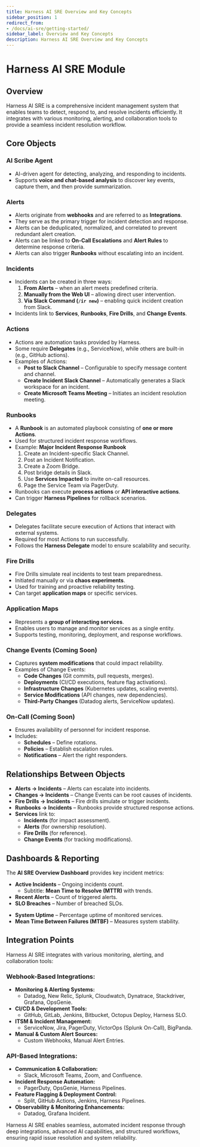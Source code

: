 ```yaml
---
title: Harness AI SRE Overview and Key Concepts
sidebar_position: 1
redirect_from:
- /docs/ai-sre/getting-started/
sidebar_label: Overview and Key Concepts
description: Harness AI SRE Overview and Key Concepts
---
```


# Harness AI SRE Module

## Overview
Harness AI SRE is a comprehensive incident management system that enables teams to detect, respond to, and resolve incidents efficiently. It integrates with various monitoring, alerting, and collaboration tools to provide a seamless incident resolution workflow.

## Core Objects

### AI Scribe Agent
- AI-driven agent for detecting, analyzing, and responding to incidents.
- Supports **voice and chat-based analysis** to discover key events, capture them, and then provide summarization.
<!-- - Supports **Probable Root Cause Analysis** leveraging data accessible in the Harness Platform. ![Coming Soon](https://img.shields.io/badge/Coming%20Soon-blue?style=flat) -->

### Alerts
- Alerts originate from **webhooks** and are referred to as **Integrations**.
- They serve as the primary trigger for incident detection and response.
- Alerts can be deduplicated, normalized, and correlated to prevent redundant alert creation.
- Alerts can be linked to **On-Call Escalations** and **Alert Rules** to determine response criteria.
- Alerts can also trigger **Runbooks** without escalating into an incident.

### Incidents
- Incidents can be created in three ways:
  1. **From Alerts** – when an alert meets predefined criteria.
  2. **Manually from the Web UI** – allowing direct user intervention.
  3. **Via Slack Command (`/ir new`)** – enabling quick incident creation from Slack.
- Incidents link to **Services**, **Runbooks**, **Fire Drills**, and **Change Events**.

### Actions
- Actions are automation tasks provided by Harness.
- Some require **Delegates** (e.g., ServiceNow), while others are built-in (e.g., GitHub actions).
- Examples of Actions:
  - **Post to Slack Channel** – Configurable to specify message content and channel.
  - **Create Incident Slack Channel** – Automatically generates a Slack workspace for an incident.
  - **Create Microsoft Teams Meeting** – Initiates an incident resolution meeting.

### Runbooks
- A **Runbook** is an automated playbook consisting of **one or more Actions**.
- Used for structured incident response workflows.
- Example: **Major Incident Response Runbook**
  1. Create an Incident-specific Slack Channel.
  2. Post an Incident Notification.
  3. Create a Zoom Bridge.
  4. Post bridge details in Slack.
  5. Use **Services Impacted** to invite on-call resources.
  6. Page the Service Team via PagerDuty.
- Runbooks can execute **process actions** or **API interactive actions**.
- Can trigger **Harness Pipelines** for rollback scenarios.

### Delegates
- Delegates facilitate secure execution of Actions that interact with external systems.
- Required for most Actions to run successfully.
- Follows the **Harness Delegate** model to ensure scalability and security.

### Fire Drills
- Fire Drills simulate real incidents to test team preparedness.
- Initiated manually or via **chaos experiments**.
- Used for training and proactive reliability testing.
- Can target **application maps** or specific services.

### Application Maps
- Represents a **group of interacting services**.
- Enables users to manage and monitor services as a single entity.
- Supports testing, monitoring, deployment, and response workflows.

### Change Events (Coming Soon)
- Captures **system modifications** that could impact reliability.
- Examples of Change Events:
  - **Code Changes** (Git commits, pull requests, merges).
  - **Deployments** (CI/CD executions, feature flag activations).
  - **Infrastructure Changes** (Kubernetes updates, scaling events).
  - **Service Modifications** (API changes, new dependencies).
  - **Third-Party Changes** (Datadog alerts, ServiceNow updates).

### On-Call (Coming Soon)
- Ensures availability of personnel for incident response.
- Includes:
  - **Schedules** – Define rotations.
  - **Policies** – Establish escalation rules.
  - **Notifications** – Alert the right responders.

## Relationships Between Objects
- **Alerts → Incidents** – Alerts can escalate into incidents.
- **Changes → Incidents** – Change Events can be root causes of incidents.
- **Fire Drills → Incidents** – Fire drills simulate or trigger incidents.
- **Runbooks → Incidents** – Runbooks provide structured response actions.
- **Services** link to:
  - **Incidents** (for impact assessment).
  - **Alerts** (for ownership resolution).
  - **Fire Drills** (for reference).
  - **Change Events** (for tracking modifications).

## Dashboards & Reporting
The **AI SRE Overview Dashboard** provides key incident metrics:
- **Active Incidents** – Ongoing incidents count.
  - Subtitle: **Mean Time to Resolve (MTTR)** with trends.
- **Recent Alerts** – Count of triggered alerts.
- **SLO Breaches** – Number of breached SLOs.
<!-- - **On-Call Response Time** – Average response time for escalations.-->
<!-- - **Deployment Health** – Success vs. rollback rates.-->
<!-- - **Chaos Experiment Coverage** – % of services with chaos testing.-->
- **System Uptime** – Percentage uptime of monitored services.
- **Mean Time Between Failures (MTBF)** – Measures system stability.

## Integration Points
Harness AI SRE integrates with various monitoring, alerting, and collaboration tools:
### Webhook-Based Integrations:
- **Monitoring & Alerting Systems:**
  - Datadog, New Relic, Splunk, Cloudwatch, Dynatrace, Stackdriver, Grafana, OpsGenie.
- **CI/CD & Development Tools:**
  - GitHub, GitLab, Jenkins, Bitbucket, Octopus Deploy, Harness SLO.
- **ITSM & Incident Management:**
  - ServiceNow, Jira, PagerDuty, VictorOps (Splunk On-Call), BigPanda.
- **Manual & Custom Alert Sources:**
  - Custom Webhooks, Manual Alert Entries.

### API-Based Integrations:
- **Communication & Collaboration:**
  - Slack, Microsoft Teams, Zoom, and Confluence.
- **Incident Response Automation:**
  - PagerDuty, OpsGenie, Harness Pipelines.
- **Feature Flagging & Deployment Control:**
  - Split, GitHub Actions, Jenkins, Harness Pipelines.
- **Observability & Monitoring Enhancements:**
  - Datadog, Grafana Incident.

Harness AI SRE enables seamless, automated incident response through deep integrations, advanced AI capabilities, and structured workflows, ensuring rapid issue resolution and system reliability.

